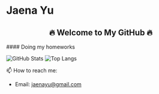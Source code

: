 # Jaena Yu
<h2 align="center">🔥 Welcome to My GitHub 🔥</h2>
#### Doing my homeworks

![GitHub Stats](https://github-readme-stats.vercel.app/api?username=jen0707&show_icons=true&theme=tokyonight)
![Top Langs](https://github-readme-stats.vercel.app/api/top-langs/?username=jen0707&layout=compact&theme=tokyonight)

📫 How to reach me:
- Email: jaenayu@gmail.com
